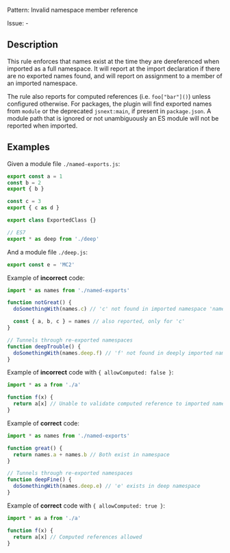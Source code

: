 Pattern: Invalid namespace member reference

Issue: -

## Description

This rule enforces that names exist at the time they are dereferenced when imported as a full namespace. It will report at the import declaration if there are no exported names found, and will report on assignment to a member of an imported namespace.

The rule also reports for computed references (i.e. `foo["bar"]()`) unless configured otherwise. For packages, the plugin will find exported names from `module` or the deprecated `jsnext:main`, if present in `package.json`. A module path that is ignored or not unambiguously an ES module will not be reported when imported.

## Examples

Given a module file `./named-exports.js`:
```js
export const a = 1
const b = 2
export { b }

const c = 3
export { c as d }

export class ExportedClass {}

// ES7
export * as deep from './deep'
```

And a module file `./deep.js`:
```js
export const e = 'MC2'
```

Example of **incorrect** code:
```js
import * as names from './named-exports'

function notGreat() {
  doSomethingWith(names.c) // 'c' not found in imported namespace 'names'

  const { a, b, c } = names // also reported, only for 'c'
}

// Tunnels through re-exported namespaces
function deepTrouble() {
  doSomethingWith(names.deep.f) // 'f' not found in deeply imported namespace 'names.deep'
}
```

Example of **incorrect** code with `{ allowComputed: false }`:
```js
import * as a from './a'

function f(x) {
  return a[x] // Unable to validate computed reference to imported namespace 'a'
}
```

Example of **correct** code:
```js
import * as names from './named-exports'

function great() {
  return names.a + names.b // Both exist in namespace
}

// Tunnels through re-exported namespaces
function deepFine() {
  doSomethingWith(names.deep.e) // 'e' exists in deep namespace
}
```

Example of **correct** code with `{ allowComputed: true }`:
```js
import * as a from './a'

function f(x) {
  return a[x] // Computed references allowed
}
```